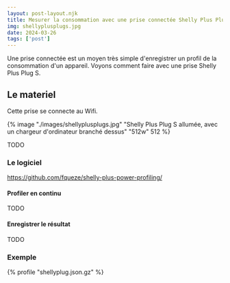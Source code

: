 ```yaml
---
layout: post-layout.njk 
title: Mesurer la consommation avec une prise connectée Shelly Plus Plug S
img: shellyplusplugs.jpg
date: 2024-03-26
tags: ['post']
---
```


Une prise connectée est un moyen très simple d'enregistrer un profil de la consommation d'un appareil. Voyons comment faire avec une prise Shelly Plus Plug S.
<!-- excerpt -->

## Le materiel
<div id="Introduction">
<div>

Cette prise se connecte au Wifi.
</div>

{% image "./images/shellyplusplugs.jpg" "Shelly Plus Plug S allumée, avec un chargeur d'ordinateur branché dessus" "512w" 512 %}
</div>

TODO

### Le logiciel

https://github.com/fqueze/shelly-plus-power-profiling/

#### Profiler en continu

TODO

#### Enregistrer le résultat

TODO

### Exemple

{% profile "shellyplug.json.gz" %}
